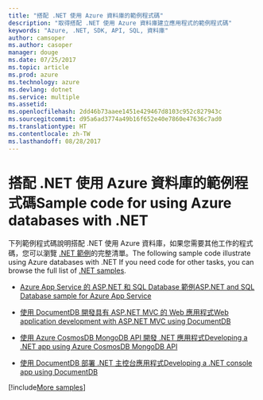 ```yaml
---
title: "搭配 .NET 使用 Azure 資料庫的範例程式碼"
description: "取得搭配 .NET 使用 Azure 資料庫建立應用程式的範例程式碼"
keywords: "Azure, .NET, SDK, API, SQL, 資料庫"
author: camsoper
ms.author: casoper
manager: douge
ms.date: 07/25/2017
ms.topic: article
ms.prod: azure
ms.technology: azure
ms.devlang: dotnet
ms.service: multiple
ms.assetid: 
ms.openlocfilehash: 2dd46b73aaee1451e429467d8103c952c827943c
ms.sourcegitcommit: d95a6ad3774a49b16f652e40e7860e47636c7ad0
ms.translationtype: HT
ms.contentlocale: zh-TW
ms.lasthandoff: 08/28/2017
---
```

# <a name="sample-code-for-using-azure-databases-with-net"></a><span data-ttu-id="5b842-104">搭配 .NET 使用 Azure 資料庫的範例程式碼</span><span class="sxs-lookup"><span data-stu-id="5b842-104">Sample code for using Azure databases with .NET</span></span>

<span data-ttu-id="5b842-105">下列範例程式碼說明搭配 .NET 使用 Azure 資料庫，如果您需要其他工作的程式碼，您可以瀏覽 [.NET 範例](https://azure.microsoft.com/resources/samples/?term=dotnet)的完整清單。</span><span class="sxs-lookup"><span data-stu-id="5b842-105">The following sample code illustrate using Azure databases with .NET If you need code for other tasks, you can browse the full list of [.NET samples](https://azure.microsoft.com/resources/samples/?term=dotnet).</span></span>

- [<span data-ttu-id="5b842-106">Azure App Service 的 ASP.NET 和 SQL Database 範例</span><span class="sxs-lookup"><span data-stu-id="5b842-106">ASP.NET and SQL Database sample for Azure App Service</span></span>](https://azure.microsoft.com/resources/samples/dotnet-sqldb-tutorial/)

- [<span data-ttu-id="5b842-107">使用 DocumentDB 開發具有 ASP.NET MVC 的 Web 應用程式</span><span class="sxs-lookup"><span data-stu-id="5b842-107">Web application development with ASP.NET MVC using DocumentDB</span></span>](https://azure.microsoft.com/resources/samples/documentdb-dotnet-todo-app/)

- [<span data-ttu-id="5b842-108">使用 Azure CosmosDB MongoDB API 開發 .NET 應用程式</span><span class="sxs-lookup"><span data-stu-id="5b842-108">Developing a .NET app using Azure CosmosDB MongoDB API</span></span>](https://azure.microsoft.com/resources/samples/azure-cosmos-db-mongodb-dotnet-getting-started/)

- [<span data-ttu-id="5b842-109">使用 DocumentDB 部署 .NET 主控台應用程式</span><span class="sxs-lookup"><span data-stu-id="5b842-109">Developing a .NET console app using DocumentDB</span></span>](https://azure.microsoft.com/resources/samples/documentdb-dotnet-getting-started/)

[!include[More samples](includes/more-samples.md)]
